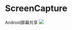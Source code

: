 # ScreenCapture
Android屏幕共享
![](https://github.com/longtaoge/ScreenCapture/blob/master/ScreenCapture.png)
